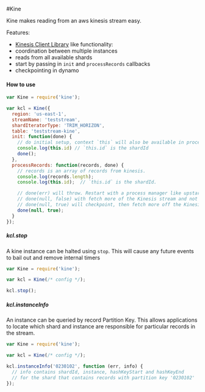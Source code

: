 #Kine

Kine makes reading from an aws kinesis stream easy.

Features:

 - [Kinesis Client Library]() like functionality:
  - coordination between multiple instances
  - reads from all available shards
  - start by passing in `init` and `processRecords` callbacks
  - checkpointing in dynamo


#### How to use


```js
var Kine = require('kine');

var kcl = Kine({
  region: 'us-east-1',
  streamName: 'teststream',
  shardIteratorType: 'TRIM_HORIZON',
  table: 'teststream-kine',
  init: function(done) {
    // do initial setup, context `this` will also be available in processRecords
    console.log(this.id) // `this.id` is the shardId
    done();
  },
  processRecords: function(records, done) {
    // records is an array of records from kinesis.
    console.log(records.length);
    console.log(this.id);  // `this.id` is the shardId.

    // done(err) will throw. Restart with a process manager like upstart
    // done(null, false) with fetch more of the Kinesis stream and not checkpoint
    // done(null, true) will checkpoint, then fetch more off the Kinesis stream.
    done(null, true);
  }
});


```

##### kcl.stop

A kine instance can be halted using `stop`. This will cause any future events to bail out and
remove internal timers

```js
var Kine = require('kine');

var kcl = Kine(/* config */);

kcl.stop();
```

##### kcl.instanceInfo

An instance can be queried by record Partition Key. This allows applications to locate which
shard and instance are responsible for particular records in the stream.

```js
var Kine = require('kine');

var kcl = Kine(/* config */);

kcl.instanceInfo('0230102', function (err, info) {
  // info contains shardId, instance, hashKeyStart and hashKeyEnd
  // for the shard that contains records with partition key '0230102'
});
```
